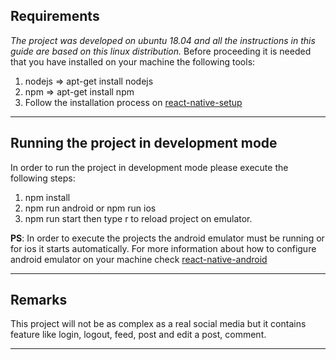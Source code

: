 ## Requirements

*The project was developed on ubuntu 18.04 and all the instructions in this guide are based on this linux distribution.*
Before proceeding it is needed that you have installed on your machine the following tools:

1. nodejs => apt-get install nodejs
2. npm => apt-get install npm
3. Follow the installation process on [react-native-setup](https://reactnative.dev/docs/environment-setup)

---

## Running the project in development mode

In order to run the project in development mode please execute the following steps:

1. npm install
2. npm run android or npm run ios
3. npm run start then type r to reload project on emulator.

**PS**: In order to execute the projects the android emulator must be running or for ios it starts automatically. For more information about how to configure android emulator on your machine check [react-native-android](https://reactnative.dev/docs/environment-setup)

---


## Remarks

This project will not be as complex as a real social media but it contains feature like login, logout, feed, post and edit a post, comment.

---
